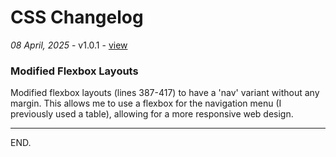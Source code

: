 # CSS Changelog
*08 April, 2025* - v1.0.1 - [view](https://jshmnrd.github.io/pubfile/css/besa-wiki/v1-0-1.css)
### Modified Flexbox Layouts
Modified flexbox layouts (lines 387-417) to have a 'nav' variant without any margin.
This allows me to use a flexbox for the navigation menu (I previously used a table), allowing for a more responsive web design.

***
END.
